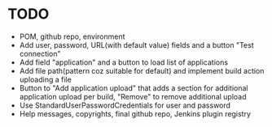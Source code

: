 TODO
====

* POM, github repo, environment
* Add user, password, URL(with default value) fields and a button "Test connection"
* Add field "application" and a button to load list of applications
* Add file path(pattern coz suitable for default) and implement build action uploading a file
* Button to "Add application upload" that adds a section for additional application upload per build, "Remove" to remove additional upload
* Use StandardUserPasswordCredentials for user and password
* Help messages, copyrights, final github repo, Jenkins plugin registry
